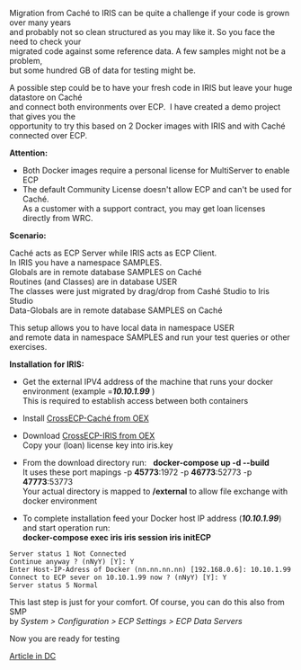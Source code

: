 Migration from Caché to IRIS can be quite a challenge if your code is grown over many years    
and probably not so clean structured as you may like it. So you face the need to check your  
migrated code against some reference data. A few samples might not be a problem,   
but some hundred GB of data for testing might be.  

A possible step could be to have your fresh code in IRIS but leave your huge datastore on Caché  
and connect both environments over ECP.  I have created a demo project that gives you the   
opportunity to try this based on 2 Docker images with IRIS and with Caché connected over ECP.    

__Attention:__  
- Both Docker images require a personal license for MultiServer to enable ECP   
- The default Community License doesn't allow ECP and can't be used for Caché.  
As a customer with a support contract, you may get loan licenses directly from WRC.  

__Scenario:__   
  
 Caché acts as ECP Server while IRIS acts as ECP Client.  
 In IRIS you have a namespace SAMPLES.  
 Globals are in remote database SAMPLES on Caché  
 Routines (and Classes) are in database USER    
 The classes were just migrated by drag/drop from Cashé Studio to Iris Studio  
 Data-Globals are in remote database SAMPLES on Caché  
 
 This setup allows you to have local data in namespace USER  
 and remote data in namespace SAMPLES and run your test queries or other exercises.  

__Installation for IRIS:__  
- Get the external IPV4 address of the machine that runs your docker environment (example =**_10.10.1.99_** )   
This is required to establish access between both containers
- Install [CrossECP-Caché from OEX](https://openexchange.intersystems.com/package/CrossECP-Cache)   
- Download [CrossECP-IRIS from OEX](https://openexchange.intersystems.com/package/CrossECP-IRIS)     
Copy your (loan) license key into iris.key  
- From the download directory run:  
__docker-compose up -d --build__   
It uses these port mapings -p __45773__:1972 -p __46773__:52773 -p __47773__:53773     
Your actual directory is mapped to __/external__ to allow file exchange with docker environment   

- To complete installation feed your Docker host IP address (**_10.10.1.99_**) and start operation run:   
__docker-compose exec iris iris session iris initECP__
~~~  
Server status 1 Not Connected 
Continue anyway ? (nNyY) [Y]: Y 
Enter Host-IP-Adress of Docker (nn.nn.nn.nn) [192.168.0.6]: 10.10.1.99
Connect to ECP sever on 10.10.1.99 now ? (nNyY) [Y]: Y   
Server status 5 Normal   
~~~   

This last step is just for your comfort. Of course, you can do this also from SMP  
by _System > Configuration > ECP Settings > ECP Data Servers_

Now you are ready for testing

[Article in DC](https://community.intersystems.com/post/using-ecp-across-iris-and-cach%C3%A9)
